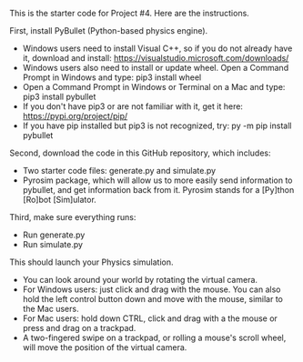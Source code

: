 This is the starter code for Project #4. Here are the instructions. 

First, install PyBullet (Python-based physics engine).
- Windows users need to install Visual C++, so if you do not already have it, download and install: https://visualstudio.microsoft.com/downloads/
- Windows users also need to install or update wheel. Open a Command Prompt in Windows and type: pip3 install wheel
- Open a Command Prompt in Windows or Terminal on a Mac and type: pip3 install pybullet
- If you don't have pip3 or are not familiar with it, get it here: https://pypi.org/project/pip/
- If you have pip installed but pip3 is not recognized, try: py -m pip install pybullet

Second, download the code in this GitHub repository, which includes: 
- Two starter code files: generate.py and simulate.py
- Pyrosim package, which will allow us to more easily send information to pybullet, and get information back from it. Pyrosim stands for a [Py]thon [Ro]bot [Sim]ulator.

Third, make sure everything runs: 
- Run generate.py
- Run simulate.py

This should launch your Physics simulation. 
- You can look around your world by rotating the virtual camera.
- For Windows users: just click and drag with the mouse. You can also hold the left control button down and move with the mouse, similar to the Mac users.
- For Mac users: hold down CTRL, click and drag with a the mouse or press and drag on a trackpad.
- A two-fingered swipe on a trackpad, or rolling a mouse's scroll wheel, will move the position of the virtual camera.
  
